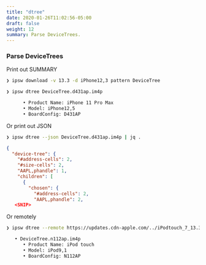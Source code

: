 ```yaml
---
title: "dtree"
date: 2020-01-26T11:02:56-05:00
draft: false
weight: 12
summary: Parse DeviceTrees.
---
```


### Parse DeviceTrees

Print out SUMMARY

```bash
❯ ipsw download -v 13.3 -d iPhone12,3 pattern DeviceTree
```

```bash
❯ ipsw dtree DeviceTree.d431ap.im4p

      • Product Name: iPhone 11 Pro Max
      • Model: iPhone12,5
      • BoardConfig: D431AP
```

Or print out JSON

```bash
❯ ipsw dtree --json DeviceTree.d431ap.im4p | jq .
```

```json
{
  "device-tree": {
    "#address-cells": 2,
    "#size-cells": 2,
    "AAPL,phandle": 1,
    "children": [
      {
        "chosen": {
          "#address-cells": 2,
          "AAPL,phandle": 2,
   <SNIP>
```

Or remotely

```bash
❯ ipsw dtree --remote https://updates.cdn-apple.com/../iPodtouch_7_13.3_17C54_Restore.ipsw

   • DeviceTree.n112ap.im4p
      • Product Name: iPod touch
      • Model: iPod9,1
      • BoardConfig: N112AP
```

